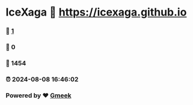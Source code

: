 # IceXaga :link: https://icexaga.github.io 
### :page_facing_up: [1](https://icexaga.github.io/tag.html) 
### :speech_balloon: 0 
### :hibiscus: 1454 
### :alarm_clock: 2024-08-08 16:46:02 
### Powered by :heart: [Gmeek](https://github.com/Meekdai/Gmeek)
